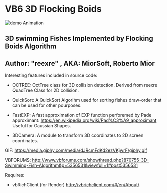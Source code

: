 # VB6 3D Flocking Boids

![demo Animation](https://media.giphy.com/media/dJRcmFdKd2ezVKjwrF/giphy.gif)

3D swimming Fishes Implemented by Flocking Boids Algorithm
----------------------------------------------------------


Author:    "reexre"  , AKA: MiorSoft, Roberto Mior
-------------------------------------------


Interesting features included in source code:

+ OCTREE:   OctTree class for 3D collision detection.
	        Derived from reexre QuadTree Class for 2D collision.

+ QuickSort: A QuickSort Algorihm used for sorting fishes draw-order
            that can be used for other pourposes.

+ FastEXP:  A fast approximation of EXP function perforemed by
            Pade approximant: https://en.wikipedia.org/wiki/Pad%C3%A9_approximant
            Useful for Gaussian Shapes.

+ 3DCamera: A module to transform 3D coordinates to 2D screen coordinates.



GIF:
https://media.giphy.com/media/dJRcmFdKd2ezVKjwrF/giphy.gif

VBFORUMS:
http://www.vbforums.com/showthread.php?870755-3D-Swimming-Fish-Algorithm&p=5356531&viewfull=1#post5356531

Requires:
  * vbRichClient (for Render) http://vbrichclient.com/#/en/About/

  
  
  